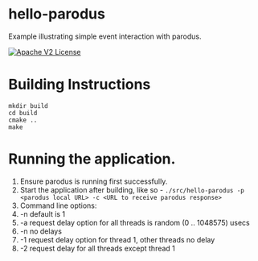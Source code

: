 # hello-parodus

Example illustrating simple event interaction with parodus.

[![Apache V2 License](http://img.shields.io/badge/license-Apache%20V2-blue.svg)](https://github.com/Comcast/libparodus/blob/master/LICENSE.txt)

# Building Instructions

```
mkdir build
cd build
cmake ..
make
```

# Running the application.
1. Ensure parodus is running first successfully.
2. Start the application after building, like so - ```./src/hello-parodus -p <parodus local URL> -c <URL to receive parodus response>``` 
3. Command line options:
4. -n <parallel threads>	default is 1
5. -a request delay option for all threads is random (0 .. 1048575) usecs
6. -n no delays
7. -1 request delay option for thread 1, other threads no delay
8. -2 request delay for all threads except thread 1
